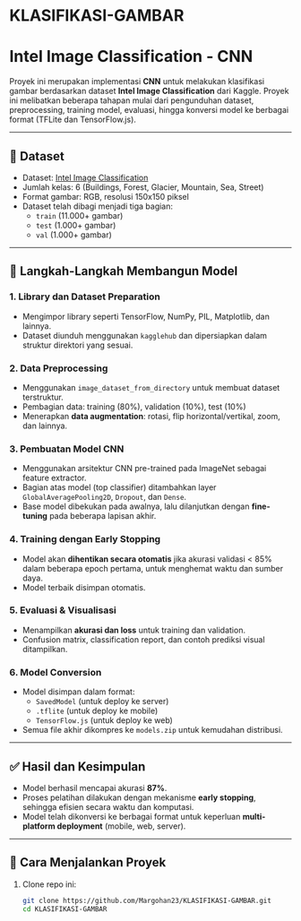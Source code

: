 # KLASIFIKASI-GAMBAR

# Intel Image Classification - CNN

Proyek ini merupakan implementasi **CNN** untuk melakukan klasifikasi gambar berdasarkan dataset **Intel Image Classification** dari Kaggle. Proyek ini melibatkan beberapa tahapan mulai dari pengunduhan dataset, preprocessing, training model, evaluasi, hingga konversi model ke berbagai format (TFLite dan TensorFlow.js).

---

## 📂 Dataset

- Dataset: [Intel Image Classification](https://www.kaggle.com/datasets/puneet6060/intel-image-classification)
- Jumlah kelas: 6 (Buildings, Forest, Glacier, Mountain, Sea, Street)
- Format gambar: RGB, resolusi 150x150 piksel
- Dataset telah dibagi menjadi tiga bagian:
  - `train` (11.000+ gambar)
  - `test` (1.000+ gambar)
  - `val` (1.000+ gambar)

---

## 🔧 Langkah-Langkah Membangun Model

### 1. Library dan Dataset Preparation
- Mengimpor library seperti TensorFlow, NumPy, PIL, Matplotlib, dan lainnya.
- Dataset diunduh menggunakan `kagglehub` dan dipersiapkan dalam struktur direktori yang sesuai.

### 2. Data Preprocessing
- Menggunakan `image_dataset_from_directory` untuk membuat dataset terstruktur.
- Pembagian data: training (80%), validation (10%), test (10%)
- Menerapkan **data augmentation**: rotasi, flip horizontal/vertikal, zoom, dan lainnya.

### 3. Pembuatan Model CNN
- Menggunakan arsitektur CNN pre-trained pada ImageNet sebagai feature extractor.
- Bagian atas model (top classifier) ditambahkan layer `GlobalAveragePooling2D`, `Dropout`, dan `Dense`.
- Base model dibekukan pada awalnya, lalu dilanjutkan dengan **fine-tuning** pada beberapa lapisan akhir.


### 4. Training dengan Early Stopping
- Model akan **dihentikan secara otomatis** jika akurasi validasi < 85% dalam beberapa epoch pertama, untuk menghemat waktu dan sumber daya.
- Model terbaik disimpan otomatis.

### 5. Evaluasi & Visualisasi
- Menampilkan **akurasi dan loss** untuk training dan validation.
- Confusion matrix, classification report, dan contoh prediksi visual ditampilkan.

### 6. Model Conversion
- Model disimpan dalam format:
  - `SavedModel` (untuk deploy ke server)
  - `.tflite` (untuk deploy ke mobile)
  - `TensorFlow.js` (untuk deploy ke web)
- Semua file akhir dikompres ke `models.zip` untuk kemudahan distribusi.

---

## ✅ Hasil dan Kesimpulan

- Model berhasil mencapai akurasi **87%**.
- Proses pelatihan dilakukan dengan mekanisme **early stopping**, sehingga efisien secara waktu dan komputasi.
- Model telah dikonversi ke berbagai format untuk keperluan **multi-platform deployment** (mobile, web, server).

---

## 🚀 Cara Menjalankan Proyek

1. Clone repo ini:
   ```bash
   git clone https://github.com/Margohan23/KLASIFIKASI-GAMBAR.git
   cd KLASIFIKASI-GAMBAR
